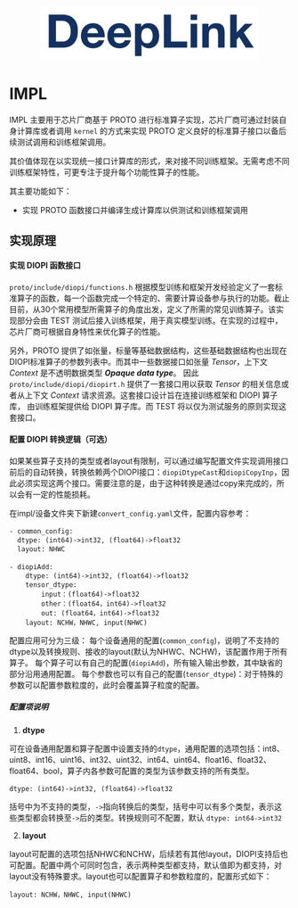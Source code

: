 <div align=center>
<img src="../img/deepLink_logo.png">
</div>


# IMPL

 IMPL 主要用于芯片厂商基于 PROTO 进行标准算子实现，芯片厂商可通过封装自身计算库或者调用 ``kernel`` 的方式来实现 PROTO 定义良好的标准算子接口以备后续测试调用和训练框架调用。

 其价值体现在以实现统一接口计算库的形式，来对接不同训练框架。无需考虑不同训练框架特性，可更专注于提升每个功能性算子的性能。

其主要功能如下：
 * 实现 PROTO 函数接口并编译生成计算库以供测试和训练框架调用


## **实现原理**

<!-- #### 实现 TEST 所需运行时函数

  ```diopi_test/include/diopi_register.h``` 中提供了运行时所需 C-API 函数声明，用户根据函数声明实现运行时所需函数，以便测试套件能够在芯片上管理内存等资源。该实现部分仅供测试时使用。

#### 要求实现并注册的函数列表如下

  ```
  typedef int32_t (*create_stream_func_t)(diopiStreamHandle_t*);
  //其中diopiStreamHandle_t为void*类型别名;
  typedef int32_t (*destroy_stream_func_t)(diopiStreamHandle_t);

  typedef void* (*malloc_func_t)(uint64_t);
  typedef void (*free_func_t)(void*);

  typedef int32_t (*memcpy_h2d_async_func_t)(diopiStreamHandle_t stream, void* dst, const void* src, uint64_t bytes);
  typedef int32_t (*memcpy_d2h_async_func_t)(diopiStreamHandle_t stream, void* dst, const void* src, uint64_t bytes);
  typedef int32_t (*memcpy_d2d_async_func_t)(diopiStreamHandle_t stream, void* dst, const void* src, uint64_t bytes);

  typedef int32_t (*sync_stream_func_t)(diopiStreamHandle_t stream);

  typedef const char* (*get_last_error_string_func_t)();
  ```
#### 实现函数后进行注册

  实现上述 TEST 所需运行时函数后，通过 `diopi_test/csrc/litert.cpp` 提供的注册函数在 `initLibrary` 中进行注册。示例如下:

  ```
  int32_t initLibrary() {
      // others register function...
      diopiRegisterMemcpyD2DAsyncFunc(cuda_memcpy_d2d_async);
      // others register function...
      return diopiSuccess;
  }
  ``` -->

#### 实现 DIOPI 函数接口

  `proto/include/diopi/functions.h` 根据模型训练和框架开发经验定义了一套标准算子的函数，每一个函数完成一个特定的、需要计算设备参与执行的功能。截止目前，从30个常用模型所需算子的角度出发，定义了所需的常见训练算子。该实现部分会由 TEST 测试后接入训练框架，用于真实模型训练。在实现的过程中，芯片厂商可根据自身特性来优化算子的性能。

  另外，PROTO 提供了如张量，标量等基础数据结构，这些基础数据结构也出现在DIOPI标准算子的参数列表中。而其中一些数据接口如张量 *Tensor*，上下文 *Context* 是不透明数据类型 ***Opaque data type***。 因此 `proto/include/diopi/diopirt.h` 提供了一套接口用以获取 *Tensor* 的相关信息或者从上下文 *Context* 请求资源。这套接口设计旨在连接训练框架和 DIOPI 算子库， 由训练框架提供给 DIOPI 算子库。而 TEST 将以仅为测试服务的原则实现这套接口。

#### 配置 DIOPI 转换逻辑（可选）


  如果某些算子支持的类型或者layout有限制，可以通过编写配置文件实现调用接口前后的自动转换，转换依赖两个DIOPI接口：`diopiDtypeCast`和`diopiCopyInp`，因此必须实现这两个接口。需要注意的是，由于这种转换是通过copy来完成的，所以会有一定的性能损耗。

  在impl/设备文件夹下新建`convert_config.yaml`文件，配置内容参考：
  
  ```
  - common_config:
    dtype: (int64)->int32, (float64)->float32
    layout: NHWC
    
  - diopiAdd:
      dtype: (int64)->int32, (float64)->float32
      tensor_dtype: 
          input：(float64)->float32
          other：(float64，int64)->float32
          out: (float64，int64)->float32
      layout: NCHW，NHWC, input(NHWC)
  ```

  配置应用可分为三级：
  每个设备通用的配置(`common_config`)，说明了不支持的dtype以及转换规则、接收的layout(默认为NHWC、NCHW)，该配置作用于所有算子。
  每个算子可以有自己的配置(`diopiAdd`)，所有输入输出参数，其中缺省的部分沿用通用配置。
  每个参数也可以有自己的配置(`tensor_dtype`)：对于特殊的参数可以配置参数粒度的，此时会覆盖算子粒度的配置。

  ##### **配置项说明**

  1. **dtype**

  可在设备通用配置和算子配置中设置支持的`dtype`，通用配置的选项包括：int8、uint8、int16、uint16、int32、uint32、int64、uint64、float16、float32、float64、bool，算子内各参数可配置的类型为该参数支持的所有类型。
  ```  
  dtype: (int64)->int32, (float64)->float32
  ```
  括号中为不支持的类型，`->`指向转换后的类型，括号中可以有多个类型，表示这些类型都会转换至`->`后的类型。转换规则可不配置，默认 `dtype: int64->int32` 

  2. **layout**

  layout可配置的选项包括NHWC和NCHW，后续若有其他layout，DIOPI支持后也可配置。配置中两个可同时包含，表示两种类型都支持，默认值即为都支持，对layout没有特殊要求。layout也可以配置算子和参数粒度的，配置形式如下：
  ```    
  layout: NCHW，NHWC, input(NHWC)
  ```
